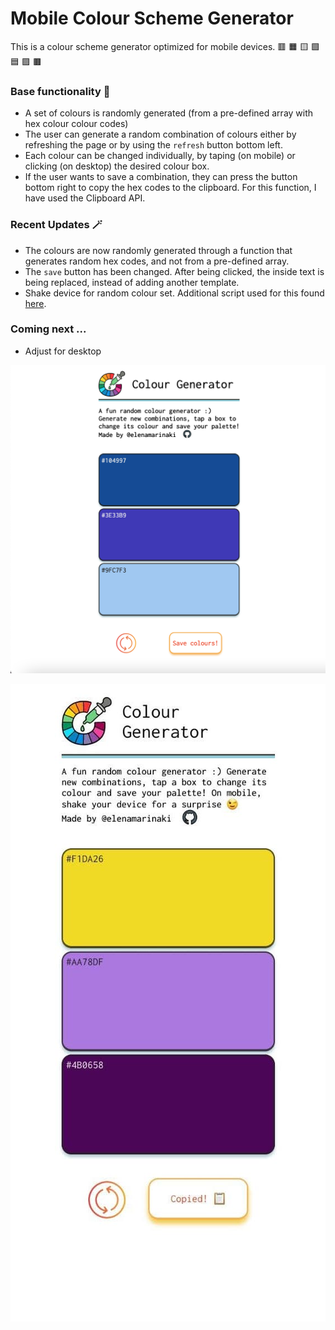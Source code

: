 # Mobile Colour Scheme Generator

This is a colour scheme generator optimized for mobile devices.
:red_square: :orange_square: :yellow_square: :green_square: :blue_square: :purple_square: :brown_square:

### Base functionality 🎨

- A set of colours is randomly generated (from a pre-defined array with hex colour colour codes)
- The user can generate a random combination of colours either by refreshing the page or by using the `refresh` button bottom left.
- Each colour can be changed individually, by taping (on mobile) or clicking (on desktop) the desired colour box.
- If the user wants to save a combination, they can press the button bottom right to copy the hex codes to the clipboard. For this function, I have used the Clipboard API.

### Recent Updates 🪄

- The colours are now randomly generated through a function that generates random hex codes, and not from a pre-defined array.
- The `save` button has been changed. After being clicked, the inside text is being replaced, instead of adding another template.
- Shake device for random colour set. Additional script used for this found [here](https://cdn.rawgit.com/alexgibson/shake.js/master/shake.js).

### Coming next ...

- Adjust for desktop

![Img1](app-screenshots/screen_8.png)

<!-- ![Img2](app-screenshots/screen_7.png) -->

![Img3](app-screenshots/screen_9.jpg)
